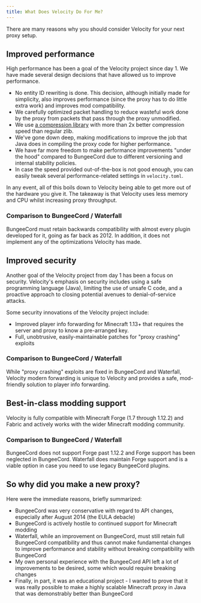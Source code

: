 ```yaml
---
title: What Does Velocity Do For Me?
---
```


There are many reasons why you should consider Velocity for your next proxy setup.

## Improved performance

High performance has been a goal of the Velocity project since day 1. We have made several design decisions that have
allowed us to improve performance.

* No entity ID rewriting is done. This decision, although initially made for simplicity, also improves performance (since
  the proxy has to do little extra work) and improves mod compatibility.
* We carefully optimized packet handling to reduce wasteful work done by the proxy from packets that pass through the
  proxy unmodified.
* We use [a compression library](https://github.com/ebiggers/libdeflate) with more than 2x better compression
  speed than regular zlib.
* We've gone down deep, making modifications to improve the job that Java does in compiling the proxy code for higher
  performance.
* We have far more freedom to make performance improvements "under the hood" compared to BungeeCord due to different
  versioning and internal stability policies.
* In case the speed provided out-of-the-box is not good enough, you can easily tweak several performance-related settings
  in `velocity.toml`.

In any event, all of this boils down to Velocity being able to get more out of the hardware you give it. The takeaway is
that Velocity uses less memory and CPU whilst increasing proxy throughput.

### Comparison to BungeeCord / Waterfall

BungeeCord must retain backwards compatibility with almost every plugin developed for it, going as far back as 2012.
In addition, it does not implement any of the optimizations Velocity has made.

## Improved security

Another goal of the Velocity project from day 1 has been a focus on security. Velocity's emphasis on security includes
using a safe programming language (Java), limiting the use of unsafe C code, and a proactive approach to closing potential
avenues to denial-of-service attacks.

Some security innovations of the Velocity project include:

* Improved player info forwarding for Minecraft 1.13+ that requires the server and proxy to know a pre-arranged
  key.
* Full, unobtrusive, easily-maintainable patches for "proxy crashing" exploits

### Comparison to BungeeCord / Waterfall

While "proxy crashing" exploits are fixed in BungeeCord and Waterfall, Velocity modern forwarding is unique
to Velocity and provides a safe, mod-friendly solution to player info forwarding.

## Best-in-class modding support

Velocity is fully compatible with Minecraft Forge (1.7 through 1.12.2) and Fabric and actively works with the wider Minecraft
modding community.

### Comparison to BungeeCord / Waterfall

BungeeCord does not support Forge past 1.12.2 and Forge support has been neglected in BungeeCord. Waterfall does maintain
Forge support and is a viable option in case you need to use legacy BungeeCord plugins.

## So why did you make a new proxy?

Here were the immediate reasons, briefly summarized:

* BungeeCord was very conservative with regard to API changes, especially after August 2014
  (the EULA debacle)
* BungeeCord is actively hostile to continued support for Minecraft modding
* Waterfall, while an improvement on BungeeCord, must still retain full BungeeCord compatibility
  and thus cannot make fundamental changes to improve performance and stability without breaking
  compatibility with BungeeCord
* My own personal experience with the BungeeCord API left a lot of improvements to be desired,
  some which would require breaking changes
* Finally, in part, it was an educational project - I wanted to prove that it was really possible
  to make a highly scalable Minecraft proxy in Java that was demonstrably better than BungeeCord
